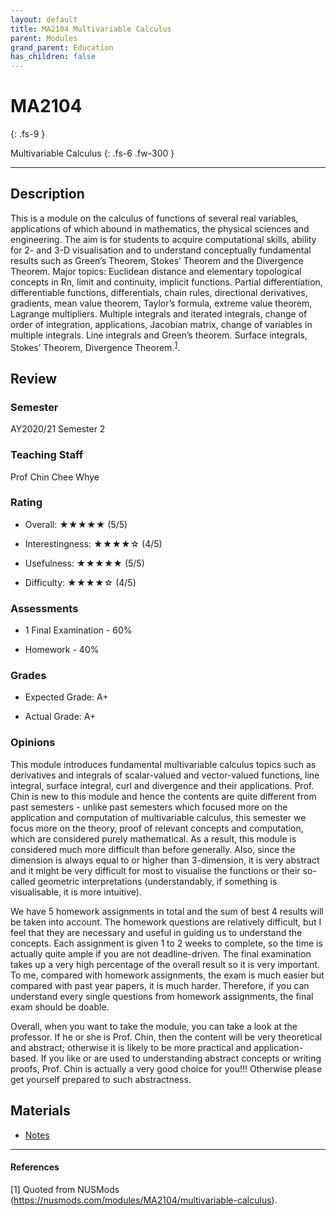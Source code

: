 ```yaml
---
layout: default
title: MA2104 Multivariable Calculus
parent: Modules
grand_parent: Education
has_children: false
---
```


# MA2104
{: .fs-9 }

Multivariable Calculus
{: .fs-6 .fw-300 }

---

## Description

This is a module on the calculus of functions of several real variables, applications of which abound in mathematics, the physical sciences and engineering. The aim is for students to acquire computational skills, ability for 2- and 3-D visualisation and to understand conceptually fundamental results such as Green’s Theorem, Stokes’ Theorem and the Divergence Theorem. Major topics: Euclidean distance and elementary topological concepts in Rn, limit and continuity, implicit functions. Partial differentiation, differentiable functions, differentials, chain rules, directional derivatives, gradients, mean value theorem, Taylor’s formula, extreme value theorem, Lagrange multipliers. Multiple integrals and iterated integrals, change of order of integration, applications, Jacobian matrix, change of variables in multiple integrals. Line integrals and Green’s theorem. Surface integrals, Stokes’ Theorem, Divergence Theorem.<sup>[1](#references)</sup>.

## Review

### Semester

AY2020/21 Semester 2

### Teaching Staff

Prof Chin Chee Whye

### Rating

* Overall: ★★★★★ (5/5)

* Interestingness: ★★★★☆ (4/5)

* Usefulness: ★★★★★ (5/5)

* Difficulty: ★★★★☆ (4/5)

### Assessments

* 1 Final Examination - 60%

* Homework - 40%

### Grades

* Expected Grade: A+

* Actual Grade: A+

### Opinions

This module introduces fundamental multivariable calculus topics such as derivatives and integrals of scalar-valued and vector-valued functions, line integral, surface integral, curl and divergence and their applications. Prof. Chin is new to this module and hence the contents are quite different from past semesters - unlike past semesters which focused more on the application and computation of multivariable calculus, this semester we focus more on the theory, proof of relevant concepts and computation, which are considered purely mathematical. As a result, this module is considered much more difficult than before generally. Also, since the dimension is always equal to or higher than 3-dimension, it is very abstract and it might be very difficult for most to visualise the functions or their so-called geometric interpretations (understandably, if something is visualisable, it is more intuitive).

We have 5 homework assignments in total and the sum of best 4 results will be taken into account. The homework questions are relatively difficult, but I feel that they are necessary and useful in guiding us to understand the concepts. Each assignment is given 1 to 2 weeks to complete, so the time is actually quite ample if you are not deadline-driven. The final examination takes up a very high percentage of the overall result so it is very important. To me, compared with homework assignments, the exam is much easier but compared with past year papers, it is much harder. Therefore, if you can understand every single questions from homework assignments, the final exam should be doable.

Overall, when you want to take the module, you can take a look at the professor. If he or she is Prof. Chin, then the content will be very theoretical and abstract; otherwise it is likely to be more practical and application-based. If you like or are used to understanding abstract concepts or writing proofs, Prof. Chin is actually a very good choice for you!!! Otherwise please get yourself prepared to such abstractness.

## Materials

* [Notes](https://github.com/snoidetx/Snoidepaedia/blob/main/contents/education/modules/NUS-MA2104-Notes.pdf)

---

#### References
[1] Quoted from NUSMods (https://nusmods.com/modules/MA2104/multivariable-calculus).